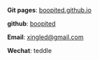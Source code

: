 **Git pages**: [boopited.github.io](https://boopited.github.io)

**github**: [boopited](https://github.com/boopited)

**Email**: xingled@gmail.com

**Wechat**: teddle